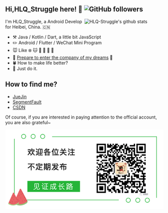 ## Hi,HLQ_Struggle here! :wave: ![GitHub followers](https://img.shields.io/github/followers/HLQ-Struggle)

<img align="right" alt="HLQ-Struggle's github stats" width="50%" src="https://github-readme-stats.vercel.app/api?username=HLQ-Struggle&theme=dark&show_icons=true&count_private=true">

I'm HLQ_Struggle, a Android Develop for Heibei, China. :cn:

- :hammer_and_pick: Java / Kotlin / Dart, a little bit JavaScript 
- :pencil2: Android / Flutter / WeChat Mini Program 
- :mouse: Like :snowflake: :cat: :dog: :rice: :ramen: :apple:
- :muscle: [Prepare to enter the company of my dreams](https://www.bytedance.com/zh/) :running:
- :four_leaf_clover: How to make life better?
- :star2: Just do it. 

## How to find me?

- [JueJin](https://juejin.im/user/3157453123092488/posts)
- [SegmentFault](https://segmentfault.com/blog/hlq96)
- [CSDN](https://heliquan.blog.csdn.net/)

Of course, if you are interested in paying attention to the official account, you are also grateful~

![](https://github.com/HLQ-Struggle/LeetCodePro/blob/master/image/wx_gzh.png?raw=true)
